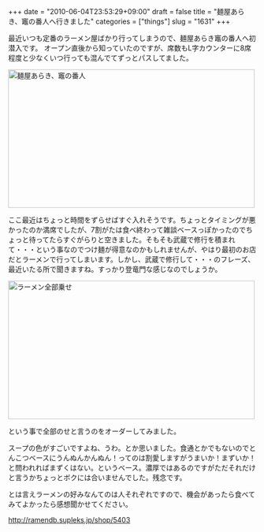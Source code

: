 +++
date = "2010-06-04T23:53:29+09:00"
draft = false
title = "麺屋あらき、竈の番人へ行きました"
categories = ["things"]
slug = "1631"
+++

最近いつも定番のラーメン屋ばかり行ってしまうので、麺屋あらき竈の番人へ初潜入です。
オープン直後から知っていたのですが、席数もL字カウンターに8席程度と少なくいつ行っても混んでてずっとパスしてました。

<a title="麺屋あらき、竈の番人 by けるる, on Flickr" href="http://www.flickr.com/photos/keruru/4666194886/"><img src="http://farm5.static.flickr.com/4006/4666194886_8c9287bc48.jpg" alt="麺屋あらき、竈の番人" width="500" height="281" /></a>

ここ最近はちょっと時間をずらせばすぐ入れそうです。ちょっとタイミングが悪かったのか満席でしたが、7割がたは食べ終わって雑談ベースっぽかったのでちょっと待ってたらすぐがらりと空きました。そもそも武蔵で修行を積まれて・・・という事なのでつけ麺が得意なのかもしれませんが、やはり最初のお店だとラーメンで行ってしまいます。しかし、武蔵で修行して・・・のフレーズ、最近いたる所で聞きますね。すっかり登竜門な感じなのでしょうか。

<a title="ラーメン全部乗せ by けるる, on Flickr" href="http://www.flickr.com/photos/keruru/4665555887/"><img src="http://farm5.static.flickr.com/4008/4665555887_49c80ac7c4.jpg" alt="ラーメン全部乗せ" width="500" height="281" /></a>

という事で全部のせと言うのをオーダーしてみました。

スープの色がすごいですよね、うわ。とか思いました。食通とかでもないのでとんこつベースにうんぬんかんぬん！ってのは割愛しますがうまいか！まずいか！と問われればまずくはない。というベース。濃厚ではあるのですがただそれだけと言うかちょっとボクには合いませんでした。残念です。

とは言えラーメンの好みなんてのは人それぞれですので、機会があったら食べてみてよかったら感想聞かせてください。

<a href="http://ramendb.supleks.jp/shop/5403">http://ramendb.supleks.jp/shop/5403</a>
